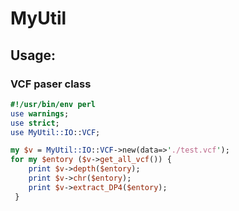MyUtil
======

## Usage:
### VCF paser class

```perl
#!/usr/bin/env perl
use warnings;
use strict;
use MyUtil::IO::VCF;

my $v = MyUtil::IO::VCF->new(data=>'./test.vcf');
for my $entory ($v->get_all_vcf()) {
    print $v->depth($entory);
    print $v->chr($entory);
    print $v->extract_DP4($entory);
 }

```

